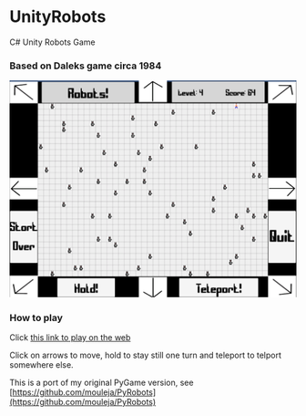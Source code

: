 # UnityRobots
C# Unity Robots Game

### Based on Daleks game circa 1984

<img src="Robots.png">

### How to play

Click [this link to play on the web](https://sharemygame.com/@Majule/robots)

Click on arrows to move, hold to stay still one turn and teleport to telport somewhere else.

This is a port of my original PyGame version, see [https://github.com/mouleja/PyRobots](https://github.com/mouleja/PyRobots)
